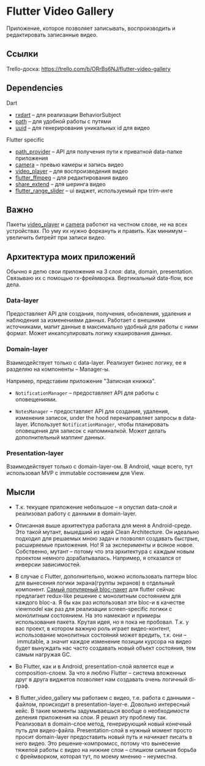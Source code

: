 # Flutter Video Gallery

Приложение, которое позволяет записывать, воспроизводить и редактировать записанные видео.

## Ссылки

Trello-доска: https://trello.com/b/ORrBs6NJ/flutter-video-gallery

## Dependencies

Dart
 * [rxdart](https://pub.dartlang.org/packages/rxdart) – для реализации BehaviorSubject
 * [path](https://pub.dartlang.org/packages/path) – для удобной работы с путями
 * [uuid](https://pub.dartlang.org/packages/uuid) – для генерирования уникальных id для видео

Flutter specific
 * [path_provider](https://pub.dartlang.org/packages/path_provider) – API для получения пути к приватной data-папке приложения
 * [camera](https://pub.dartlang.org/packages/camera) – превью камеры и запись видео
 * [video_player](https://pub.dartlang.org/packages/video_player) – для воспроизведения видео
 * [flutter_ffmpeg](https://pub.dartlang.org/packages/flutter_ffmpeg) – для редактирования видео
 * [share_extend](https://pub.dartlang.org/packages/share_extend) – для шеринга видео
 * [flutter_range_slider](https://pub.dartlang.org/packages/flutter_range_slider) – ui виджет, используемый при trim-инге

## Важно

Пакеты [video_player](https://pub.dartlang.org/packages/video_player) и [camera](https://pub.dartlang.org/packages/camera) работют на честном слове, не на всех устройствах. По уму их нужно форкануть и править. Как минимум – увеличить битрейт при записи видео.

## Архитектура моих приложений

Обычно я делю свои приложения на 3 слоя: data, domain, presentation. Связываю их с помощью rx-фреймворка. Вертикальный data-flow, все дела.

### Data-layer

Предоставляет API для создания, получения, обновления, удаления и наблюдения за изменениями данных. Работает с внешними источниками, мапит данные в максимально удобный для работы с ними формат. Может инкапсулировать логику кэширования данных.

### Domain-layer

Взаимодействует только с data-layer. Реализует бизнес логику, ее я разделяю на компоненты – Manager-ы.

Например, представим приложение "Записная книжка".

* `NotificationManager` – предоставляет API для работы с оповещениями. 

* `NotesManager` – предоставляет API для создания, удаления, изменения записок, under the hood перенаправляет запросы в data-layer. Использует `NotificationManager`, чтобы планировать оповещения для записок с напоминалкой. Может делать дополнительный маппинг данных.

### Presentation-layer

Взаимодействует только с domain-layer-ом. В Android, чаще всего, тут использовал MVP с immutable состоянием для View.

## Мысли

* Т.к. текущее приложение небольшое – я опустил data-слой и реализовал работу с данными в domain-layer.

* Описанная выше архитектура работала для меня в Android-среде. Это такой мутант, вышедший из идей Clean Architecture. Он идеально подходил для решаемых мною задач и позволял создавать быстрые, расширяемые приложения. Но! Я за эксперименты и всякое новое. Собственно, мутант – потому что эта архитектура с каждым новым проектом немного дорабатывалась. Например, я отказался от инверсии зависимостей.

* В случае с Flutter, дополнительно, можно использовать паттерн bloc для вынесения логики экрана(группы экранов) в отдельный компонент. [Самый популярный bloc-пакет](https://pub.dartlang.org/packages/bloc) для flutter сейчас предлагает redux-like решение с монолитным состоянием для каждого bloc-а. Я бы как раз использовал эти bloc-и в качестве viewmodel как раз для реализации screen-specific логики с монолитным состоянием. На это намекают и примеры использования пакета. Крутая идея, но я пока не пробовал. Т.к. у вас проект, в котором важную роль играет видео-контент, использование монолитных состояний может вредить, т.к. они – immutable, а значит каждое изменение позиции курсора на видео будет вынуждать нас часто создавать новый объект состояния, тем самым нагружая GC.

* Во Flutter, как и в Android, presentation-слой является еще и composition-слоем. За что я люблю Flutter – система вложенных друг в друга виджетов позволяет нам создавать очень логичный di-граф.
* В flutter_video_gallery мы работаем с видео, т.е. работа с данными – файлом, происходит в presentation-layer-е. Довольно интересный кейс. В такие моменты задумываешься вообще о необходимости деления приложения на слои. Я решил эту проблему так. Реализовал в domain-слое метод, генерирующий новый конечный путь для видео-файла. Presentation-слой в нужный момент просто просит domain-layer предоставить новый путь и начинает писать в него видео. Это решение-компромисс, потому что вынесение тяжелой работы с видео на нижние слои – слишком сильная борьба с фреймворком, которая тут, по моему мнению – неуместна.


